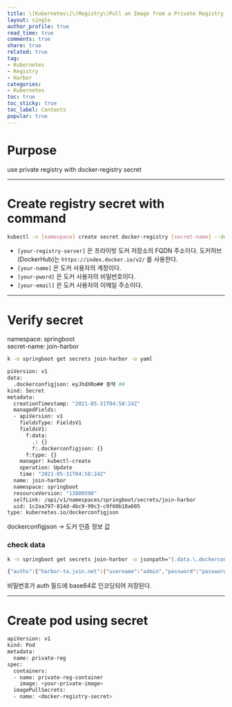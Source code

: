 ```yaml
---
title: \[Kubernetes\]\(Registry\)Pull an Image from a Private Registry
layout: single
author_profile: true
read_time: true
comments: true
share: true
related: true
tag:
- Kubernetes
- Registry
- Harbor
categories:
- Kubernetes
toc: true
toc_sticky: true
toc_label: Contents
popular: true
---
```

# Purpose
use private registry with docker-registry secret

---

# Create registry secret with command

```bash
kubectl -n [namespace] create secret docker-registry [secret-name] --docker-server=<your-registry-server> --docker-username='[your-name]' --docker-password='[your-pword]' --docker-email='[your-email]'
```

- `[your-registry-server]` 은 프라이빗 도커 저장소의 FQDN 주소이다. 도커허브(DockerHub)는 `https://index.docker.io/v2/` 를 사용한다.
- `[your-name]` 은 도커 사용자의 계정이다.
- `[your-pword]` 은 도커 사용자의 비밀번호이다.
- `[your-email]` 은 도커 사용자의 이메일 주소이다.

---

# Verify secret

namespace: springboot  
secret-name: join-harbor


```bash
k -n springboot get secrets join-harbor -o yaml
```

```bash
piVersion: v1
data:
  .dockerconfigjson: eyJhdXRo## 중략 ##
kind: Secret
metadata:
  creationTimestamp: "2021-05-31T04:58:24Z"
  managedFields:
  - apiVersion: v1
    fieldsType: FieldsV1
    fieldsV1:
      f:data:
        .: {}
        f:.dockerconfigjson: {}
      f:type: {}
    manager: kubectl-create
    operation: Update
    time: "2021-05-31T04:58:24Z"
  name: join-harbor
  namespace: springboot
  resourceVersion: "13800590"
  selfLink: /api/v1/namespaces/springboot/secrets/join-harbor
  uid: 1c2aa797-814d-4bc9-99c3-c9f60b18a605
type: kubernetes.io/dockerconfigjson
```

dockerconfigjson → 도커 인증 정보 값

### check data

```bash
k -n springboot get secrets join-harbor -o jsonpath="{.data.\.dockerconfigjson}" | base64 -d
```

```bash
{"auths":{"harbor-ta.join.net":{"username":"admin","password":"password","auth":"YWRtaW"}}}
```

비밀번호가 auth 필드에 base64로 인코딩되어 저장된다.

---


# Create pod using secret

```bash
apiVersion: v1
kind: Pod
metadata:
  name: private-reg
spec:
  containers:
  - name: private-reg-container
    image: <your-private-image>
  imagePullSecrets:
  - name: <docker-registry-secret>
```